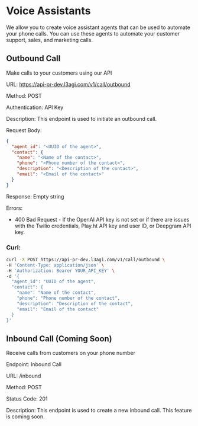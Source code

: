 # Voice Assistants

We allow you to create voice assistant agents that can be used to automate your phone calls. You can use these agents to automate your customer support, sales, and marketing calls.

## Outbound Call

Make calls to your customers using our API

URL: https://api-pr-dev.l3agi.com/v1/call/outbound

Method: POST

Authentication: API Key

Description: This endpoint is used to initiate an outbound call.

Request Body:

```json
{
  "agent_id": "<UUID of the agent>",
  "contact": {
    "name": "<Name of the contact>",
    "phone": "<Phone number of the contact>",
    "description": "<Description of the contact>",
    "email": "<Email of the contact>"
  }
}
```

Response: Empty string

Errors:

- 400 Bad Request - If the OpenAI API key is not set or if there are issues with the Twilio credentials, Play.ht API key and user ID, or Deepgram API key.

### Curl:

```bash
curl -X POST https://api-pr-dev.l3agi.com/v1/call/outbound \
-H 'Content-Type: application/json' \
-H 'Authorization: Bearer YOUR_API_KEY' \
-d '{
  "agent_id": "UUID of the agent",
  "contact": {
    "name": "Name of the contact",
    "phone": "Phone number of the contact",
    "description": "Description of the contact",
    "email": "Email of the contact"
  }
}'
```

## Inbound Call (Coming Soon)

Receive calls from customers on your phone number

Endpoint: Inbound Call

URL: /inbound

Method: POST

Status Code: 201

Description: This endpoint is used to create a new inbound call. This feature is coming soon.
